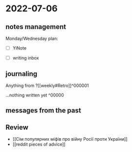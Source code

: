 # 2022-07-06
## notes management

Monday/Wednesday plan:
 - [ ] YiNote
 - [ ] writing inbox


## journaling 

Anything from ?[[weekly#Retro]]^000001


...nothing written yet
^00000


## messages from the past

## Review
- [[Сім популярних міфів про війну Росії проти України]]
- [[reddit pieces of advice]]